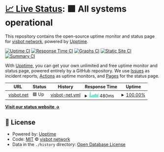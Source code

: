 # [📈 Live Status](https://status.visbot.net): <!--live status--> **🟩 All systems operational**

This repository contains the open-source uptime monitor and status page for [visbot network](http://visbot.net), powered by [Upptime](https://github.com/upptime/upptime).

[![Uptime CI](https://github.com/visbot/status/workflows/Uptime%20CI/badge.svg)](https://github.com/visbot/status/actions?query=workflow%3A%22Uptime+CI%22)
[![Response Time CI](https://github.com/visbot/status/workflows/Response%20Time%20CI/badge.svg)](https://github.com/visbot/status/actions?query=workflow%3A%22Response+Time+CI%22)
[![Graphs CI](https://github.com/visbot/status/workflows/Graphs%20CI/badge.svg)](https://github.com/visbot/status/actions?query=workflow%3A%22Graphs+CI%22)
[![Static Site CI](https://github.com/visbot/status/workflows/Static%20Site%20CI/badge.svg)](https://github.com/visbot/status/actions?query=workflow%3A%22Static+Site+CI%22)
[![Summary CI](https://github.com/visbot/status/workflows/Summary%20CI/badge.svg)](https://github.com/visbot/status/actions?query=workflow%3A%22Summary+CI%22)

With [Upptime](https://upptime.js.org), you can get your own unlimited and free uptime monitor and status page, powered entirely by a GitHub repository. We use [Issues](https://github.com/visbot/status/issues) as incident reports, [Actions](https://github.com/visbot/status/actions) as uptime monitors, and [Pages](https://status.visbot.net) for the status page.

<!--start: status pages-->
<!-- This summary is generated by Upptime (https://github.com/upptime/upptime) -->
<!-- Do not edit this manually, your changes will be overwritten -->
<!-- prettier-ignore -->
| URL | Status | History | Response Time | Uptime |
| --- | ------ | ------- | ------------- | ------ |
| <img alt="" src="https://icons.duckduckgo.com/ip3/www.visbot.net.ico" height="13"> [visbot.net](https://www.visbot.net) | 🟩 Up | [visbot-net.yml](https://github.com/visbot/status/commits/HEAD/history/visbot-net.yml) | <details><summary><img alt="Response time graph" src="./graphs/visbot-net/response-time-week.png" height="20"> 480ms</summary><br><a href="https://status.visbot.net/history/visbot-net"><img alt="Response time 603" src="https://img.shields.io/endpoint?url=https%3A%2F%2Fraw.githubusercontent.com%2Fvisbot%2Fstatus%2FHEAD%2Fapi%2Fvisbot-net%2Fresponse-time.json"></a><br><a href="https://status.visbot.net/history/visbot-net"><img alt="24-hour response time 531" src="https://img.shields.io/endpoint?url=https%3A%2F%2Fraw.githubusercontent.com%2Fvisbot%2Fstatus%2FHEAD%2Fapi%2Fvisbot-net%2Fresponse-time-day.json"></a><br><a href="https://status.visbot.net/history/visbot-net"><img alt="7-day response time 480" src="https://img.shields.io/endpoint?url=https%3A%2F%2Fraw.githubusercontent.com%2Fvisbot%2Fstatus%2FHEAD%2Fapi%2Fvisbot-net%2Fresponse-time-week.json"></a><br><a href="https://status.visbot.net/history/visbot-net"><img alt="30-day response time 505" src="https://img.shields.io/endpoint?url=https%3A%2F%2Fraw.githubusercontent.com%2Fvisbot%2Fstatus%2FHEAD%2Fapi%2Fvisbot-net%2Fresponse-time-month.json"></a><br><a href="https://status.visbot.net/history/visbot-net"><img alt="1-year response time 607" src="https://img.shields.io/endpoint?url=https%3A%2F%2Fraw.githubusercontent.com%2Fvisbot%2Fstatus%2FHEAD%2Fapi%2Fvisbot-net%2Fresponse-time-year.json"></a></details> | <details><summary><a href="https://status.visbot.net/history/visbot-net">100.00%</a></summary><a href="https://status.visbot.net/history/visbot-net"><img alt="All-time uptime 99.98%" src="https://img.shields.io/endpoint?url=https%3A%2F%2Fraw.githubusercontent.com%2Fvisbot%2Fstatus%2FHEAD%2Fapi%2Fvisbot-net%2Fuptime.json"></a><br><a href="https://status.visbot.net/history/visbot-net"><img alt="24-hour uptime 100.00%" src="https://img.shields.io/endpoint?url=https%3A%2F%2Fraw.githubusercontent.com%2Fvisbot%2Fstatus%2FHEAD%2Fapi%2Fvisbot-net%2Fuptime-day.json"></a><br><a href="https://status.visbot.net/history/visbot-net"><img alt="7-day uptime 100.00%" src="https://img.shields.io/endpoint?url=https%3A%2F%2Fraw.githubusercontent.com%2Fvisbot%2Fstatus%2FHEAD%2Fapi%2Fvisbot-net%2Fuptime-week.json"></a><br><a href="https://status.visbot.net/history/visbot-net"><img alt="30-day uptime 99.95%" src="https://img.shields.io/endpoint?url=https%3A%2F%2Fraw.githubusercontent.com%2Fvisbot%2Fstatus%2FHEAD%2Fapi%2Fvisbot-net%2Fuptime-month.json"></a><br><a href="https://status.visbot.net/history/visbot-net"><img alt="1-year uptime 99.96%" src="https://img.shields.io/endpoint?url=https%3A%2F%2Fraw.githubusercontent.com%2Fvisbot%2Fstatus%2FHEAD%2Fapi%2Fvisbot-net%2Fuptime-year.json"></a></details>

<!--end: status pages-->

[**Visit our status website →**](https://status.visbot.net)

## 📄 License

- Powered by: [Upptime](https://github.com/upptime/upptime)
- Code: [MIT](./LICENSE) © [visbot network](http://visbot.net)
- Data in the `./history` directory: [Open Database License](https://opendatacommons.org/licenses/odbl/1-0/)
